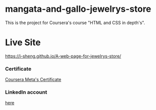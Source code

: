 # mangata-and-gallo-jewelrys-store
This is the project for Coursera's course "HTML and CSS in depth's".

# Live Site
https://i-sheng.github.io/A-web-page-for-jewelrys-store/

### Certificate

[Coursera Meta's Certificate](https://www.coursera.org/account/accomplishments/certificate/6BDDUYUVSDXJ)

### LinkedIn account
[here](https://www.linkedin.com/in/%E9%80%B8%E7%9B%9B-%E6%9D%8E-5673a1261/overlay/about-this-profile/)

